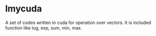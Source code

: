# lmycuda
A set of codes written in cuda for operation over vectors.
It is included function like log, exp, sum, min, max.
